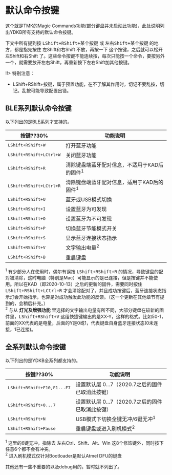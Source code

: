 # 默认命令按键
这个就是TMK的Magic Commands功能(部分键盘并未启动此功能)，此处说明列出YDKB所有支持的默认命令按键。

下文中所有提到按 <kbd>LShift+RShift+某个按键</kbd> 或 <kbd>左右Shift+某个按键</kbd> 的地方，都是指先按住 左Shift和右Shift 不放，再按一下 这个按键，之后就可以松开 左Shift和右Shift 了。这些命令按键不能连续按，每次只能按一个命令，要按另外一个，就需要放开左右Shift，再重新按下左右Shift加其他按键。

!!> 特别注意：
  - <key>LShift+RShift+按键</key>，属于预置功能，在不了解其作用时，切记不要乱按，切记。乱按可能导致配置出错。


## BLE系列默认命令按键

以下列出的是BLE系列才支持的。

| 按键??30% | 功能说明 |
| ---- | ---- |
| <kbd>LShift+RShift+W</kbd> | 打开蓝牙功能 |
| <kbd>LShift+RShift+LCtrl+W</kbd> | 关闭蓝牙功能 |
| <kbd>LShift+RShift+R</kbd> | 清除键盘端蓝牙配对信息，不适用于KAD后的固件<sup>1</sup> |
| <kbd>LShift+RShift+LCtrl+R</kbd> | 清除键盘端蓝牙配对信息，适用于KAD后的固件<sup>1</sup> |
| <kbd>LShift+RShift+U</kbd> | 蓝牙或USB模式切换 |
| <kbd>LShift+RShift+I</kbd> | 设置蓝牙为可发现 |
| <kbd>LShift+RShift+O</kbd> | 设置蓝牙为不可发现 |
| <kbd>LShift+RShift+P</kbd> | 切换蓝牙节能模式开关 |
| <kbd>LShift+RShift+S</kbd> | 显示蓝牙连接状态指示 |
| <kbd>LShift+RShift+V</kbd> | 文字输出电量<sup>2</sup> |
| <kbd>LShift+RShift+B</kbd> | 重启键盘 |

<sup>1</sup> 有少部分人在使用时，偶尔有误按 <kbd>LShift+RShift+R</kbd> 的情况，导致键盘的配对被清除，这时电脑（特别是Mac）可能显示的是已连接，但是按键并不能使用。所以在KAD（即2020-10-13）之后的更新的固件，需要同时按住 <kbd>LShift+RShift+LCtrl+R</kbd> 才会清除配对了，并且成功按键后，蓝牙连接状态指示灯会开始指示，也算是对成功触发此功能的反馈。（这一个更新在其他章节有提到的，会稍后补充。）<br>
<sup>2</sup> 与从 **灯光及增强功能** 里选择的文字输出电量有所不同，大部分键盘在较新的固件里，<kbd>LShift+RShift+V</kbd> 这组快捷键输出的是XX-Y，这样的格式。比如50-1，前面的XX代表的是电量，后面的Y是0或1，代表键盘自身蓝牙连接状态(0未连接，1已连接)。


## 全系列默认命令按键

以下列出的是YDKB全系列都支持的。

| 按键??30% | 功能说明 |
| ---- | ---- |
| <kbd>LShift+RShift+F10,F1...F7</kbd> | 设置默认层 0...7（2020.7之后的固件已取消此按键） |
| <kbd>LShift+RShift+0...7</kbd> | 设置默认层 0...7（2020.7之后的固件已取消此按键） |
| <kbd>LShift+RShift+N</kbd> | USB模式下切换全键无冲/6键无冲<sup>1</sup> |
| <kbd>LShift+RShift+Pause</kbd> | 重启键盘或进入刷机模式<sup>2</sup> |

<sup>1</sup> 这里的6键无冲，指除去 左右Ctrl、Shift、Alt、Win 这8个修饰键外，同时按下任意6个都不会有冲突。<br>
<sup>2</sup> 进入刷机模式仅针对Bootloader是默认Atmel DFU的键盘

其他还有一些不重要的以及debug用的，暂时就不列出了。